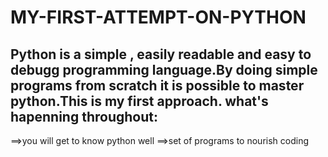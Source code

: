 # MY-FIRST-ATTEMPT-ON-PYTHON
Python is a simple , easily readable and easy to debugg programming language.By doing simple programs from scratch it is possible to master python.This is my first approach.
what's hapenning throughout:
----------------------------
==>you will get to know python well
==>set of programs to nourish coding
